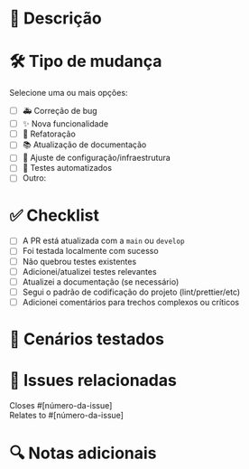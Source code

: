 # 📌 Descrição

<!--
Descreva resumidamente o propósito da PR.
Exemplo: Esta PR implementa a funcionalidade de login com autenticação JWT, adicionando o endpoint `/auth/login`.
-->

# 🛠 Tipo de mudança

Selecione uma ou mais opções:

- [ ] 🚑 Correção de bug
- [ ] ✨ Nova funcionalidade
- [ ] 🔁 Refatoração
- [ ] 📚 Atualização de documentação
- [ ] 🔧 Ajuste de configuração/infraestrutura
- [ ] 🧪 Testes automatizados
- [ ] Outro: <!-- descreva -->

# ✅ Checklist

- [ ] A PR está atualizada com a `main` ou `develop`
- [ ] Foi testada localmente com sucesso
- [ ] Não quebrou testes existentes
- [ ] Adicionei/atualizei testes relevantes
- [ ] Atualizei a documentação (se necessário)
- [ ] Segui o padrão de codificação do projeto (lint/prettier/etc)
- [ ] Adicionei comentários para trechos complexos ou críticos

# 🧪 Cenários testados

<!--
Liste os cenários que foram testados manual ou automaticamente.
Exemplo:
- [x] Realizei login com usuário válido
- [x] Testei login com senha inválida e recebi erro 401
- [x] Verifiquei que o botão de logout limpa os dados do usuário
Imagens:
...
-->
# 🧩 Issues relacionadas

<!--
Liste os IDs das issues resolvidas ou relacionadas
-->
Closes #[número-da-issue]  
Relates to #[número-da-issue]

# 🔍 Notas adicionais

<!--
Inclua qualquer observação relevante para os revisores.
Exemplo: "Este PR depende da PR #45 que altera a base de dados."
-->

